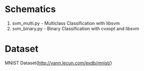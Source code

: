# Schematics

1. svm_multi.py - Multiclass Classification with libsvm
2. svm_binary.py - Binary Classification with cvxopt and libsvm

# Dataset 

MNIST Dataset(http://yann.lecun.com/exdb/mnist/)
